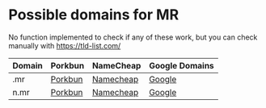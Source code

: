 # Possible domains for MR

No function implemented to check if any of these work, but you can check manually with https://tld-list.com/

| Domain | Porkbun | NameCheap | Google Domains |
|---|---|---|---|
| .mr | [Porkbun](https://porkbun.com/checkout/search?prb=e814663da1&tlds=&idnLanguage=&search=search&q=.mr) | [Namecheap](https://www.namecheap.com/domains/registration/results/?domain=.mr) | [Google](https://domains.google.com/registrar/search?searchTerm=.mr) |
| n.mr | [Porkbun](https://porkbun.com/checkout/search?prb=e814663da1&tlds=&idnLanguage=&search=search&q=n.mr) | [Namecheap](https://www.namecheap.com/domains/registration/results/?domain=n.mr) | [Google](https://domains.google.com/registrar/search?searchTerm=n.mr) |
